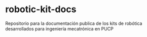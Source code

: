 # robotic-kit-docs
Repositorio para la documentación publica de los kits de robótica desarrollados para ingeniería mecatrónica en PUCP
